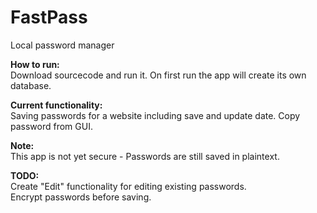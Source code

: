 # FastPass<br>
Local password manager

**How to run:**<br>
Download sourcecode and run it. On first run the app will create its own database.

**Current functionality:**<br>
Saving passwords for a website including save and update date.
Copy password from GUI.

**Note:** <br>
This app is not yet secure - Passwords are still saved in plaintext.

**TODO:** <br>
Create "Edit" functionality for editing existing passwords. <br>
Encrypt passwords before saving.
